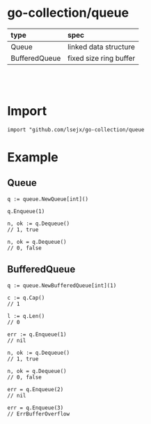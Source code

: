 # go-collection/queue
|type|spec|
|:---|:---|
|Queue|linked data structure|
|BufferedQueue|fixed size ring buffer|
<br><br>

# Import
	import "github.com/lsejx/go-collection/queue

# Example
## Queue
	q := queue.NewQueue[int]()

	q.Enqueue(1)

	n, ok := q.Dequeue()
	// 1, true

	n, ok = q.Dequeue()
	// 0, false

## BufferedQueue
	q := queue.NewBufferedQueue[int](1)

	c := q.Cap()
	// 1

	l := q.Len()
	// 0

	err := q.Enqueue(1)
	// nil

	n, ok := q.Dequeue()
	// 1, true

	n, ok = q.Dequeue()
	// 0, false

	err = q.Enqueue(2)
	// nil

	err = q.Enqueue(3)
	// ErrBufferOverflow